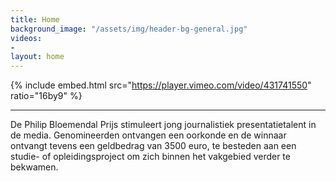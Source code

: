 ```yaml
---
title: Home
background_image: "/assets/img/header-bg-general.jpg"
videos:
- 
layout: home
---
```


{% include embed.html src="https://player.vimeo.com/video/431741550" ratio="16by9" %}

---

De Philip Bloemendal Prijs stimuleert jong journalistiek presentatietalent in de media. Genomineerden ontvangen een oorkonde en de winnaar ontvangt tevens een geldbedrag van 3500 euro, te besteden aan een studie- of opleidingsproject om zich binnen het vakgebied verder te bekwamen.
